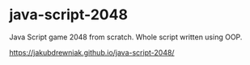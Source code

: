 # java-script-2048
Java Script game 2048 from scratch. Whole script written using OOP.

https://jakubdrewniak.github.io/java-script-2048/
